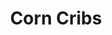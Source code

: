 ---
layout: building
title: "Corn Cribs"
alternative_name: 
built: 
addition:
architect:
contractor: 
razed: 
author:
rights: Public Domain
source: Iowa State University Library, University Archives
publication-date: 1980 
---